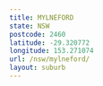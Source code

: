 ```yaml
---
title: MYLNEFORD
state: NSW
postcode: 2460
latitude: -29.320772
longitude: 153.271074
url: /nsw/mylneford/
layout: suburb
---
```

